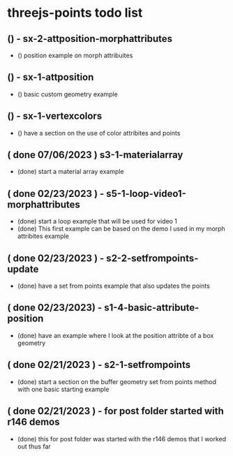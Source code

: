 # threejs-points todo list

<!-- position attribute section -->

## () - sx-2-attposition-morphattributes
* () position example on morph attribuites

## () - sx-1-attposition
* () basic custom geometry example

<!-- Vertex colors section -->

## () - sx-1-vertexcolors
* () have a section on the use of color attribites and points

<!-- Material array section -->

<!-- DONE -->

## ( done 07/06/2023 ) s3-1-materialarray
* (done) start a material array example

## ( done 02/23/2023 ) - s5-1-loop-video1-morphattributes
* (done) start a loop example that will be used for video 1
* (done) This first example can be based on the demo I used in my morph attribites example

## ( done 02/23/2023 ) - s2-2-setfrompoints-update
* (done) have a set from points example that also updates the points

## ( done 02/23/2023) - s1-4-basic-attribute-position
* (done) have an example where I look at the position attribte of a box geometry

## ( done 02/21/2023 ) - s2-1-setfrompoints
* (done) start a section on the buffer geometry set from points method with one basic starting example

## ( done 02/21/2023 ) - for post folder started with r146 demos
* (done) this for post folder was started with the r146 demos that I worked out thus far
